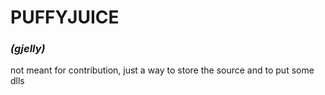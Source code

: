 # PUFFYJUICE

### _(gjelly)_

not meant for contribution, just a way to store the source and to put some dlls
